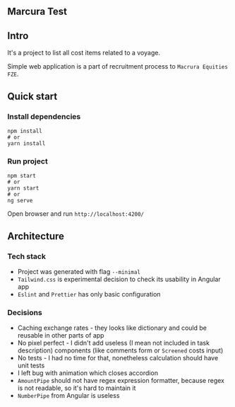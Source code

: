 ## Marcura Test

## Intro

It's a project to list all cost items related to a voyage. 

Simple web application is a part of recruitment process to `Macrura Equities FZE`.


## Quick start

### Install dependencies
```shell
npm install
# or
yarn install
```

### Run project
```shell 
npm start
# or
yarn start
# or
ng serve
```

Open browser and run `http://localhost:4200/`

## Architecture

### Tech stack
* Project was generated with flag `--minimal`
* `Tailwind.css` is experimental decision to check its usability in Angular app
* `Eslint` and `Prettier` has only basic configuration

### Decisions
* Caching exchange rates - they looks like dictionary and could be reusable in other parts of app
* No pixel perfect - I didn't add useless (I mean not included in task description) components (like comments form or `Screened` costs input)
* No tests - I had no time for that, nonetheless calculation should have unit tests
* I left bug with animation which closes accordion
* `AmountPipe` should not have regex expression formatter, because regex is not readable, so it's hard to maintain it
* `NumberPipe` from Angular is useless
